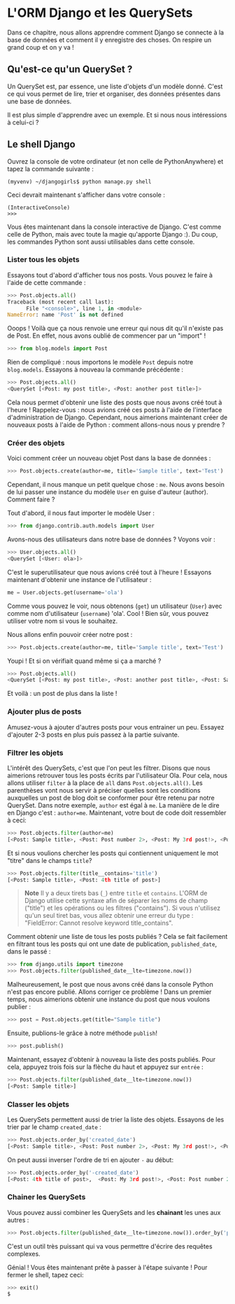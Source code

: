# L'ORM Django et les QuerySets

Dans ce chapitre, nous allons apprendre comment Django se connecte à la base de données et comment il y enregistre des choses. On respire un grand coup et on y va !

## Qu'est-ce qu'un QuerySet ?

Un QuerySet est, par essence, une liste d'objets d'un modèle donné. C'est ce qui vous permet de lire, trier et organiser, des données présentes dans une base de données.

Il est plus simple d'apprendre avec un exemple. Et si nous nous intéressions à celui-ci ?

## Le shell Django

Ouvrez la console de votre ordinateur (et non celle de PythonAnywhere) et tapez la commande suivante :

    (myvenv) ~/djangogirls$ python manage.py shell


Ceci devrait maintenant s'afficher dans votre console :

    (InteractiveConsole)
    >>>


Vous êtes maintenant dans la console interactive de Django. C'est comme celle de Python, mais avec toute la magie qu'apporte Django :). Du coup, les commandes Python sont aussi utilisables dans cette console.

### Lister tous les objets

Essayons tout d'abord d'afficher tous nos posts. Vous pouvez le faire à l'aide de cette commande :

```python
>>> Post.objects.all()
Traceback (most recent call last):
      File "<console>", line 1, in <module>
NameError: name 'Post' is not defined
```

Ooops ! Voilà que ça nous renvoie une erreur qui nous dit qu'il n'existe pas de Post. En effet, nous avons oublié de commencer par un "import" !

```python
>>> from blog.models import Post
```

Rien de compliqué : nous importons le modèle `Post` depuis notre `blog.models`. Essayons à nouveau la commande précédente :

```python
>>> Post.objects.all()
<QuerySet [<Post: my post title>, <Post: another post title>]>
```

Cela nous permet d'obtenir une liste des posts que nous avons créé tout à l'heure ! Rappelez-vous : nous avions créé ces posts à l'aide de l'interface d'administration de Django. Cependant, nous aimerions maintenant créer de nouveaux posts à l'aide de Python : comment allons-nous nous y prendre ?

### Créer des objets

Voici comment créer un nouveau objet Post dans la base de données :

```python
>>> Post.objects.create(author=me, title='Sample title', text='Test')
```

Cependant, il nous manque un petit quelque chose : `me`. Nous avons besoin de lui passer une instance du modèle `User` en guise d'auteur (author). Comment faire ?

Tout d'abord, il nous faut importer le modèle User :

```python
>>> from django.contrib.auth.models import User
```

Avons-nous des utilisateurs dans notre base de données ? Voyons voir :

```python
>>> User.objects.all()
<QuerySet [<User: ola>]>
```

C'est le superutilisateur que nous avions créé tout à l'heure ! Essayons maintenant d'obtenir une instance de l'utilisateur :

```python
me = User.objects.get(username='ola')
```

Comme vous pouvez le voir, nous obtenons (`get`) un utilisateur (`User`) avec comme nom d'utilisateur (`username`) 'ola'. Cool ! Bien sûr, vous pouvez utiliser votre nom si vous le souhaitez.

Nous allons enfin pouvoir créer notre post :

```python
>>> Post.objects.create(author=me, title='Sample title', text='Test')
```

Youpi ! Et si on vérifiait quand même si ça a marché ?

```python
>>> Post.objects.all()
<QuerySet [<Post: my post title>, <Post: another post title>, <Post: Sample title>]>
```

Et voilà : un post de plus dans la liste !

### Ajouter plus de posts

Amusez-vous à ajouter d'autres posts pour vous entrainer un peu. Essayez d'ajouter 2-3 posts en plus puis passez à la partie suivante.

### Filtrer les objets

L'intérêt des QuerySets, c'est que l'on peut les filtrer. Disons que nous aimerions retrouver tous les posts écrits par l'utilisateur Ola. Pour cela, nous allons utiliser `filter` à la place de `all` dans `Post.objects.all()`. Les parenthèses vont nous servir à préciser quelles sont les conditions auxquelles un post de blog doit se conformer pour être retenu par notre QuerySet. Dans notre exemple, `author` est égal à `me`. La manière de le dire en Django c'est : `author=me`. Maintenant, votre bout de code doit ressembler à ceci:

```python
>>> Post.objects.filter(author=me)
[<Post: Sample title>, <Post: Post number 2>, <Post: My 3rd post!>, <Post: 4th title of post>]
```

Et si nous voulions chercher les posts qui contiennent uniquement le mot "titre" dans le champs `title`?

```python
>>> Post.objects.filter(title__contains='title')
[<Post: Sample title>, <Post: 4th title of post>]
```

> **Note** Il y a deux tirets bas (`_`) entre `title` et `contains`. L'ORM de Django utilise cette syntaxe afin de séparer les noms de champ ("title") et les opérations ou les filtres ("contains"). Si vous n'utilisez qu'un seul tiret bas, vous allez obtenir une erreur du type : "FieldError: Cannot resolve keyword title_contains".

Comment obtenir une liste de tous les posts publiés ? Cela se fait facilement en filtrant tous les posts qui ont une date de publication, `published_date`, dans le passé :

```python
>>> from django.utils import timezone
>>> Post.objects.filter(published_date__lte=timezone.now())
```

Malheureusement, le post que nous avons créé dans la console Python n'est pas encore publié. Allons corriger ce problème ! Dans un premier temps, nous aimerions obtenir une instance du post que nous voulons publier :

```python
>>> post = Post.objects.get(title="Sample title")
```

Ensuite, publions-le grâce à notre méthode `publish`!

```python
>>> post.publish()
```

Maintenant, essayez d'obtenir à nouveau la liste des posts publiés. Pour cela, appuyez trois fois sur la flèche du haut et appuyez sur `entrée` :

```python
>>> Post.objects.filter(published_date__lte=timezone.now())
[<Post: Sample title>]
```

### Classer les objets

Les QuerySets permettent aussi de trier la liste des objets. Essayons de les trier par le champ `created_date` :

```python
>>> Post.objects.order_by('created_date')
[<Post: Sample title>, <Post: Post number 2>, <Post: My 3rd post!>, <Post: 4th title of post>]
```

On peut aussi inverser l'ordre de tri en ajouter `-` au début:

```python
>>> Post.objects.order_by('-created_date')
[<Post: 4th title of post>,  <Post: My 3rd post!>, <Post: Post number 2>, <Post: Sample title>]
```

### Chainer les QuerySets

Vous pouvez aussi combiner les QuerySets and les **chainant** les unes aux autres :

```python
>>> Post.objects.filter(published_date__lte=timezone.now()).order_by('published_date')
```

C'est un outil très puissant qui va vous permettre d'écrire des requêtes complexes.

Génial ! Vous êtes maintenant prête à passer à l'étape suivante ! Pour fermer le shell, tapez ceci:

```python
>>> exit()
$
```
